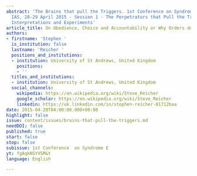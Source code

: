 ```yaml
---
abstract: 'The Brains that pull the Triggers. 1st Conference on Syndrome E, Paris
  IAS, 28-29 April 2015 - Session 1 - The Perpetrators that Pull the Triggers: Observations,
  Interpretations and Experiments'
article_title: On Obedience, Choice and Accountability or Why Orders don't Work
authors:
- firstname: 'Stephen '
  is_institution: false
  lastname: 'Reicher '
  positions_and_institutions:
  - institution: University of St Andrews, United Kingdom
    positions:
    - ''
  titles_and_institutions:
  - institution: University of St Andrews, United Kingdom
  social_channels:
    wikipedia: https://en.wikipedia.org/wiki/Steve_Reicher
    google_scholar: https://en.wikipedia.org/wiki/Steve_Reicher
    linkedin: https://uk.linkedin.com/in/stephen-reicher-81712baa
date: 2015-04-28T04:00:00.000+00:00
highlight: false
issue: content/issues/brains-that-pull-the-triggers.md
needDOI: false
published: true
start: false
stop: false
subissue: 1st Conference  on Syndrome E
yt: fgAqkNSYVSM&t
language: English

---
```

<Youtube yt="fgAqkNSYVSM&t" caption="On Obedience, Choice and Accountability or Why Orders Don't Work" start="false" stop="false"></Youtube>